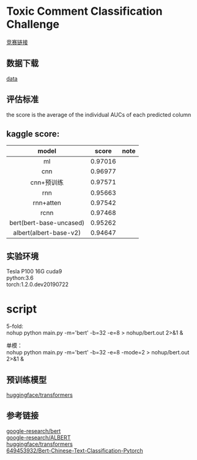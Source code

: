 # Toxic Comment Classification Challenge
[竞赛链接](https://www.kaggle.com/c/jigsaw-toxic-comment-classification-challenge)
## 数据下载
[data](https://www.kaggle.com/c/jigsaw-toxic-comment-classification-challenge/data)
## 评估标准
the score is the average of the individual AUCs of each predicted column
## kaggle score:
|model|score|note|
|:---:|:---:|:---:|
|ml|0.97016|
|cnn|0.96977|
|cnn+预训练|0.97571|
|rnn|0.95663|
|rnn+atten|0.97542|
|rcnn|0.97468|
|bert(bert-base-uncased)|0.95262|
|albert(albert-base-v2)|0.94647|

## 实验环境
Tesla P100
16G
cuda9  
python:3.6  
torch:1.2.0.dev20190722

# script
5-fold:  
nohup python main.py -m='bert' -b=32 -e=8 > nohup/bert.out 2>&1 &

单模：  
nohup python main.py -m='bert' -b=32 -e=8 -mode=2 > nohup/bert.out 2>&1 &

## 预训练模型
[huggingface/transformers](https://github.com/huggingface/transformers)

## 参考链接
[google-research/bert](https://github.com/google-research/bert)  
[google-research/ALBERT](https://github.com/google-research/ALBERT)  
[huggingface/transformers](https://github.com/huggingface/transformers)  
[649453932/Bert-Chinese-Text-Classification-Pytorch](https://github.com/649453932/Bert-Chinese-Text-Classification-Pytorch)  